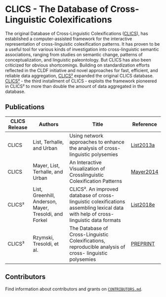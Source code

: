 # CLICS - The Database of Cross-Linguistic Colexifications

The original Database of Cross-Linguistic Colexifications ([CLICS](https://github.com/clics/clics1)), has
established a computer-assisted framework for the interactive
representation of cross-linguistic colexification patterns.
It has proven to be a useful tool for various kinds of
investigation into cross-linguistic semantic associations, ranging from
studies on semantic change, patterns of conceptualization, and
linguistic paleontology. But CLICS has also been criticized for obvious
shortcomings. Building on standardization efforts reflected in
the CLDF initiative and novel approaches for fast, efficient, and
reliable data aggregation, [CLICS²](https://github.com/clics/clics2) expanded the original CLICS database.
[CLICS³](https://github.com/clics/clics3) - the third installment of CLICS - exploits the framework pioneered in CLICS²
to more than double the amount of data aggregated in the database.


## Publications

CLICS Release | Authors | Title | Reference
--- | --- | --- | ---
CLICS | List, Terhalle, and Urban | Using network approaches to enhance the analysis of cross-linguistic polysemies | [List2013a](https://digling.org/evobib/?bibtex=List2013a)
CLICS | Mayer, List, Terhalle, and Urban | An Interactive Visualization of Crosslinguistic Colexification Patterns | [Mayer2014](https://digling.org/evobib/?bibtex=Mayer2014)
CLICS² | List, Greenhill, Anderson, Mayer, Tresoldi, and Forkel | CLICS². An improved database of cross-linguistic colexifications assembling lexical data with help of cross-linguistic data formats | [List2018e](https://digling.org/evobib/?bibtex=List2018e)
CLICS³ | Rzymski, Tresoldi, et al. | The Database of Cross-Linguistic Colexifications, reproducible analysis of cross- linguistic polysemies | [PREPRINT](https://doi.org/10.17613/5awv-6w15)


## Contributors

Find information about contributors and grants on [`CONTRIBUTORS.md`](CONTRIBUTORS.md).

